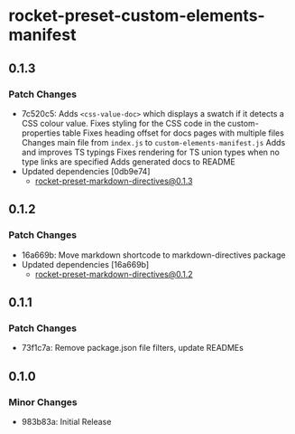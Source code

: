 # rocket-preset-custom-elements-manifest

## 0.1.3

### Patch Changes

- 7c520c5: Adds `<css-value-doc>` which displays a swatch if it detects a CSS colour value.
  Fixes styling for the CSS code in the custom-properties table
  Fixes heading offset for docs pages with multiple files
  Changes main file from `index.js` to `custom-elements-manifest.js`
  Adds and improves TS typings
  Fixes rendering for TS union types when no type links are specified
  Adds generated docs to README
- Updated dependencies [0db9e74]
  - rocket-preset-markdown-directives@0.1.3

## 0.1.2

### Patch Changes

- 16a669b: Move markdown shortcode to markdown-directives package
- Updated dependencies [16a669b]
  - rocket-preset-markdown-directives@0.1.2

## 0.1.1

### Patch Changes

- 73f1c7a: Remove package.json file filters, update READMEs

## 0.1.0

### Minor Changes

- 983b83a: Initial Release
